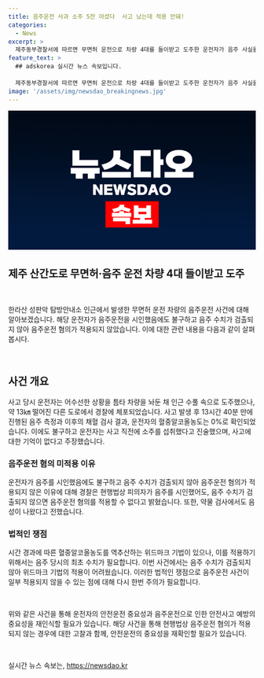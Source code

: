 ```yaml
---
title: 음주운전 사과 소주 5잔 마셨다  사고 났는데 적용 안돼!
categories:
  - News
excerpt: >
  제주동부경찰서에 따르면 무면허 운전으로 차량 4대를 들이받고 도주한 운전자가 음주 사실을 시인했지만, 음주 수치가 검출되지 않아 음주운전 혐의가 적용되지 않았다. 40대 운전자는 사고 발생 5~6시간 전에 소주를 마셨음을 시인했으나 혈중알코올농도는 0%로 나왔다. 경찰은 음주운전 혐의를 적용하기 어려우며, A씨는 사고에 대한 기억이 없고, 아침에 눈 떠보니 풀숲에 누워있었다고 주장하고 있다.
feature_text: >
  ## adskorea 실시간 뉴스 속보입니다.

  제주동부경찰서에 따르면 무면허 운전으로 차량 4대를 들이받고 도주한 운전자가 음주 사실을 시인했지만, 음주 수치가 검출되지 않아 음주운전 혐의가 적용되지 않았다. 40대 운전자는 사고 발생 5~6시간 전에 소주를 마셨음을 시인했으나 혈중알코올농도는 0%로 나왔다. 경찰은 음주운전 혐의를 적용하기 어려우며, A씨는 사고에 대한 기억이 없고, 아침에 눈 떠보니 풀숲에 누워있었다고 주장하고 있다.
image: '/assets/img/newsdao_breakingnews.jpg'
---
```


<p><img src="/assets/img/newsdao_breakingnews.jpg" alt="adskorea 속보" /></p>

<h2>제주 산간도로 무면허·음주 운전 차량 4대 들이받고 도주</h2>

<p data-ke-size="size16">&nbsp;</p>

<p>한라산 성판악 탐방안내소 인근에서 발생한 무면허 운전 차량의 음주운전 사건에 대해 알아보겠습니다. 해당 운전자가 음주운전을 시인했음에도 불구하고 음주 수치가 검출되지 않아 음주운전 혐의가 적용되지 않았습니다. 이에 대한 관련 내용을 다음과 같이 살펴봅시다.</p>

<p data-ke-size="size16">&nbsp;</p>

<h2 data-ke-size="size26">사건 개요</h2>

<p>사고 당시 운전자는 어수선한 상황을 틈타 차량을 놔둔 채 인근 수풀 속으로 도주했으나, 약 13㎞ 떨어진 다른 도로에서 경찰에 체포되었습니다. 사고 발생 후 13시간 40분 만에 진행된 음주 측정과 이후의 채혈 검사 결과, 운전자의 혈중알코올농도는 0%로 확인되었습니다. 이에도 불구하고 운전자는 사고 직전에 소주를 섭취했다고 진술했으며, 사고에 대한 기억이 없다고 주장했습니다.</p>

<h3>음주운전 혐의 미적용 이유</h3>

<p>운전자가 음주를 시인했음에도 불구하고 음주 수치가 검출되지 않아 음주운전 혐의가 적용되지 않은 이유에 대해 경찰은 현행법상 피의자가 음주를 시인했어도, 음주 수치가 검출되지 않으면 음주운전 혐의를 적용할 수 없다고 밝혔습니다. 또한, 약물 검사에서도 음성이 나왔다고 전했습니다.</p>

<h3>법적인 쟁점</h3>

<p>시간 경과에 따른 혈중알코올농도를 역추산하는 위드마크 기법이 있으나, 이를 적용하기 위해서는 음주 당시의 최초 수치가 필요합니다. 이번 사건에서는 음주 수치가 검출되지 않아 위드마크 기법의 적용이 어려웠습니다. 이러한 법적인 쟁점으로 음주운전 사건이 일부 적용되지 않을 수 있는 점에 대해 다시 한번 주의가 필요합니다.</p>

<p data-ke-size="size16">&nbsp;</p>

<p>위와 같은 사건을 통해 운전자의 안전운전 중요성과 음주운전으로 인한 안전사고 예방의 중요성을 재인식할 필요가 있습니다. 해당 사건을 통해 현행법상 음주운전 혐의가 적용되지 않는 경우에 대한 고찰과 함께, 안전운전의 중요성을 재확인할 필요가 있습니다.</p>

<p data-ke-size="size16">&nbsp;</p>
실시간 뉴스 속보는, <a href="https://newsdao.kr" rel="dofollow">https://newsdao.kr</a>


